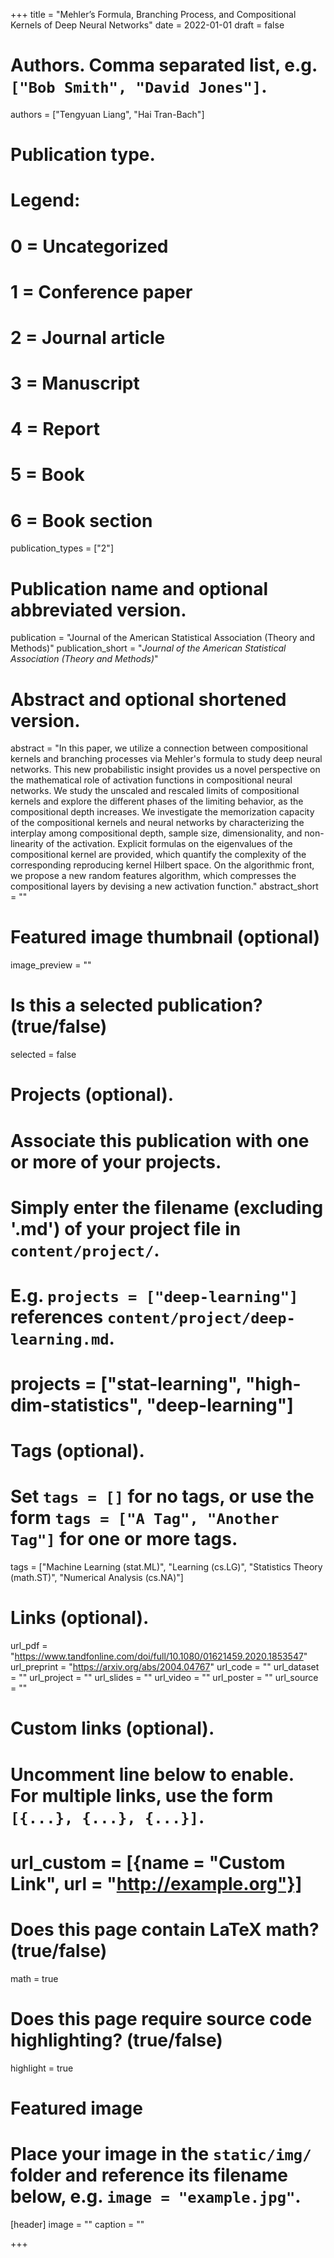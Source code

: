 +++
title = "Mehler’s Formula, Branching Process, and Compositional Kernels of Deep Neural Networks"
date = 2022-01-01
draft = false

# Authors. Comma separated list, e.g. `["Bob Smith", "David Jones"]`.
authors = ["Tengyuan Liang", "Hai Tran-Bach"]

# Publication type.
# Legend:
# 0 = Uncategorized
# 1 = Conference paper
# 2 = Journal article
# 3 = Manuscript
# 4 = Report
# 5 = Book
# 6 = Book section
publication_types = ["2"]

# Publication name and optional abbreviated version.
publication = "Journal of the American Statistical Association (Theory and Methods)"
publication_short = "*Journal of the American Statistical Association (Theory and Methods)*"

# Abstract and optional shortened version.
abstract = "In this paper, we utilize a connection between compositional kernels and branching processes via Mehler's formula to study deep neural networks. This new probabilistic insight provides us a novel perspective on the mathematical role of activation functions in compositional neural networks. We study the unscaled and rescaled limits of compositional kernels and explore the different phases of the limiting behavior, as the compositional depth increases. We investigate the memorization capacity of the compositional kernels and neural networks by characterizing the interplay among compositional depth, sample size, dimensionality, and non-linearity of the activation. Explicit formulas on the eigenvalues of the compositional kernel are provided, which quantify the complexity of the corresponding reproducing kernel Hilbert space. On the algorithmic front, we propose a new random features algorithm, which compresses the compositional layers by devising a new activation function."
abstract_short = ""

# Featured image thumbnail (optional)
image_preview = ""

# Is this a selected publication? (true/false)
selected = false

# Projects (optional).
#   Associate this publication with one or more of your projects.
#   Simply enter the filename (excluding '.md') of your project file in `content/project/`.
#   E.g. `projects = ["deep-learning"]` references `content/project/deep-learning.md`.
#   projects = ["stat-learning", "high-dim-statistics", "deep-learning"]

# Tags (optional).
#   Set `tags = []` for no tags, or use the form `tags = ["A Tag", "Another Tag"]` for one or more tags.
tags = ["Machine Learning (stat.ML)", "Learning (cs.LG)", "Statistics Theory (math.ST)", "Numerical Analysis (cs.NA)"]

# Links (optional).
url_pdf = "https://www.tandfonline.com/doi/full/10.1080/01621459.2020.1853547"
url_preprint = "https://arxiv.org/abs/2004.04767"
url_code = ""
url_dataset = ""
url_project = ""
url_slides = ""
url_video = ""
url_poster = ""
url_source = ""

# Custom links (optional).
#   Uncomment line below to enable. For multiple links, use the form `[{...}, {...}, {...}]`.
# url_custom = [{name = "Custom Link", url = "http://example.org"}]

# Does this page contain LaTeX math? (true/false)
math = true

# Does this page require source code highlighting? (true/false)
highlight = true

# Featured image
# Place your image in the `static/img/` folder and reference its filename below, e.g. `image = "example.jpg"`.
[header]
image = ""
caption = ""

+++
